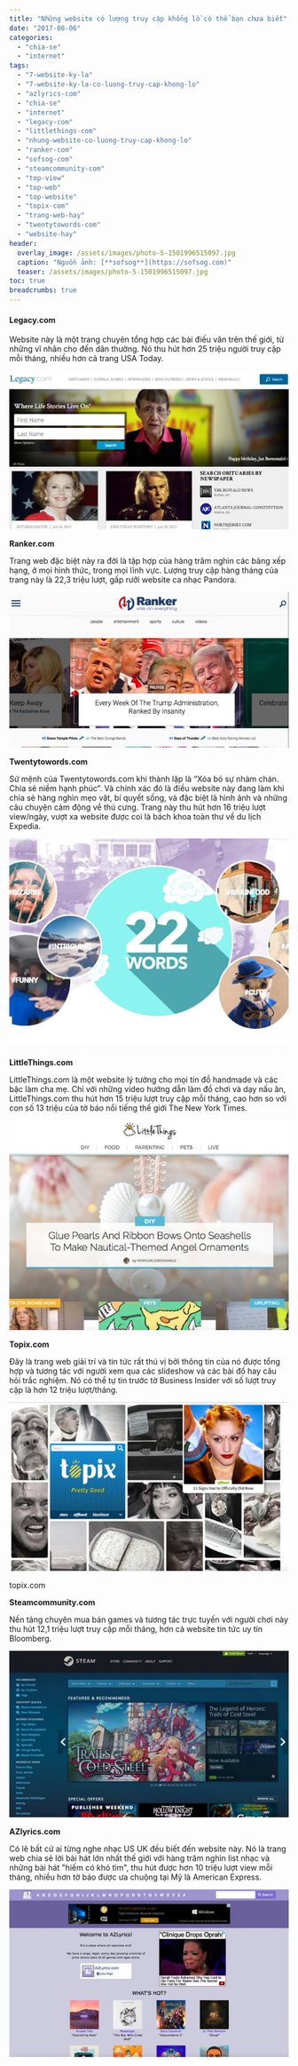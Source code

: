 ```yaml
---
title: "Những website có lượng truy cập khổng lồ có thể bạn chưa biết"
date: "2017-08-06"
categories: 
  - "chia-se"
  - "internet"
tags: 
  - "7-website-ky-la"
  - "7-website-ky-la-co-luong-truy-cap-khong-lo"
  - "azlyrics-com"
  - "chia-se"
  - "internet"
  - "legacy-com"
  - "littlethings-com"
  - "nhung-website-co-luong-truy-cap-khong-lo"
  - "ranker-com"
  - "sofsog-com"
  - "steamcommunity-com"
  - "top-view"
  - "top-web"
  - "top-website"
  - "topix-com"
  - "trang-web-hay"
  - "twentytowords-com"
  - "website-hay"
header:
  overlay_image: /assets/images/photo-5-1501996515097.jpg
  caption: "Nguồn ảnh: [**sofsog**](https://sofsog.com)" 
  teaser: /assets/images/photo-5-1501996515097.jpg
toc: true
breadcrumbs: true
---
```


#### **Legacy.com**

Website này là một trang chuyên tổng hợp các bài điếu văn trên thế giới, từ những vĩ nhân cho đến dân thường. Nó thu hút hơn 25 triệu người truy cập mỗi tháng, nhiều hơn cả trang USA Today.

![Legacy.com](/assets/images/photo-0-1501996515091.jpg)

**Ranker.com**

Trang web đặc biệt này ra đời là tập hợp của hàng trăm nghìn các bảng xếp hạng, ở mọi hình thức, trong mọi lĩnh vực. Lượng truy cập hàng tháng của trang này là 22,3 triệu lượt, gấp rưỡi website ca nhạc Pandora.

![Ranker.com](/assets/images/photo-1-1501996515092.jpg)

**Twentytowords.com**

Sứ mệnh của Twentytowords.com khi thành lập là “Xóa bỏ sự nhàm chán. Chia sẻ niềm hạnh phúc”. Và chính xác đó là điều website này đang làm khi chia sẻ hàng nghìn mẹo vặt, bí quyết sống, và đặc biệt là hình ảnh và những câu chuyện cảm động về thú cưng. Trang này thu hút hơn 16 triệu lượt view/ngày, vượt xa website được coi là bách khoa toàn thư về du lịch Expedia.

![3-twentytwowordscom(1).jpg](/assets/images/photo-2-1501996515090.jpg)

**LittleThings.com**

LittleThings.com là một website lý tưởng cho mọi tín đồ handmade và các bậc làm cha mẹ. Chỉ với những video hướng dẫn làm đồ chơi và dạy nấu ăn, LittleThings.com thu hút hơn 15 triệu lượt truy cập mỗi tháng, cao hơn so với con số 13 triệu của tờ báo nổi tiếng thế giới The New York Times.

![littlethings.com](/assets/images/photo-3-1501996515091.jpg)

**Topix.com**

Đây là trang web giải trí và tin tức rất thú vị bởi thông tin của nó được tổng hợp và tương tác với người xem qua các slideshow và các bài đố hay câu hỏi trắc nghiệm. Nó có thể tự tin trước tờ Business Insider với số lượt truy cập là hơn 12 triệu lượt/tháng.

![ topix.com ](/assets/images/photo-4-1501996515098.jpg)

topix.com

**Steamcommunity.com**

Nền tảng chuyên mua bán games và tương tác trực tuyến với người chơi này thu hút 12,1 triệu lượt truy cập mỗi tháng, hơn cả website tin tức uy tín Bloomberg.

![](/assets/images/photo-5-1501996515097.jpg)

**AZlyrics.com**

Có lẽ bất cứ ai từng nghe nhạc US UK đều biết đến website này. Nó là trang web chia sẻ lời bài hát lớn nhất thế giới với hàng trăm nghìn list nhạc và những bài hát "hiếm có khó tìm", thu hút được hơn 10 triệu lượt view mỗi tháng, nhiều hơn tờ báo được ưa chuộng tại Mỹ là American Express.

![](/assets/images/photo-6-1501996515098.jpg)
